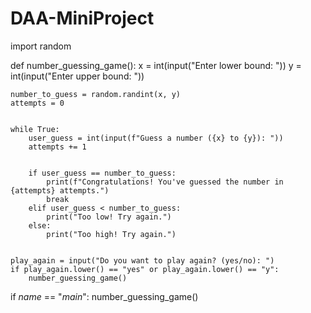 # DAA-MiniProject
import random


def number_guessing_game():
    x = int(input("Enter lower bound: "))
    y = int(input("Enter upper bound: "))


    number_to_guess = random.randint(x, y)
    attempts = 0


    while True:
        user_guess = int(input(f"Guess a number ({x} to {y}): "))
        attempts += 1


        if user_guess == number_to_guess:
            print(f"Congratulations! You've guessed the number in {attempts} attempts.")
            break
        elif user_guess < number_to_guess:
            print("Too low! Try again.")
        else:
            print("Too high! Try again.")


    play_again = input("Do you want to play again? (yes/no): ")
    if play_again.lower() == "yes" or play_again.lower() == "y":
        number_guessing_game()


if _name_ == "_main_":
    number_guessing_game()
